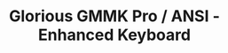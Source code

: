 ---
layout: layouts/keymapdb_entry.njk
OS: ['MacOS']
keymap_author: stickandgum
firmware: QMK
hasHomeRowMods: False
hasLetterOnThumb: False
hasVerticalCombos: False
keymap_image: https://user-images.githubusercontent.com/22257588/130371838-875ba65b-88ea-4f81-a44a-bb24194c4989.png
imageDate: idk
keyCount: 83
keyboard: GMMK Pro (ANSI)
languages: ['English']
layerCount: 2
title: "Glorious GMMK Pro / ANSI - Enhanced Keyboard"
split: False
stagger: row
summary: 
keymap_url: https://github.com/stickandgum/qmk_firmware/tree/master/keyboards/gmmk/pro/ansi/keymaps/stickandgum
writeup: https://github.com/stickandgum/qmk_firmware/tree/master/keyboards/gmmk/pro/ansi/keymaps/stickandgum/readme.md
---